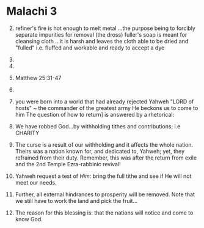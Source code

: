 # Malachi 3


2) refiner's fire is hot enough to melt metal
...the purpose being to forcibly separate impurities for removal (the dross)
fuller's soap is meant for cleansing cloth
...it is harsh and leaves the cloth able to be dried and "fulled" i.e. fluffed and workable and ready to accept a dye 



3)

4)

5) Matthew 25:31-47

6)


7) you were born into a world that had already rejected Yahweh
"LORD of hosts" ~ the commander of the greatest army 
  He beckons us to come to him
 The question of how to return] is answered by a rhetorical:

8) We have robbed God...by withholding tithes and contributions; i.e CHARITY

9) The curse is a result of our withholding and it affects the whole nation.
Theirs was a nation known for, and dedicated to, Yahweh; yet, they refrained from their duty.
Remember, this was after the return from exile and the 2nd Temple Ezra-rabbinic revival!

10) Yahweh request a test of _Him_: bring the full tithe and see if He will not meet our needs.

11) Further, all external hindrances to prosperity will be removed.  Note that we still have to work the land and pick the fruit...

12) The reason for this blessing is: that the nations will notice and come to know God.
